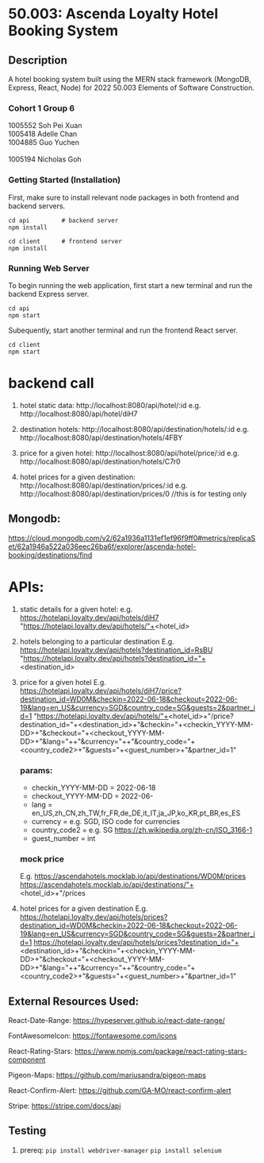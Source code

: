 # 50.003: Ascenda Loyalty Hotel Booking System

## Description
A hotel booking system built using the MERN stack framework (MongoDB, Express, React, Node) for 2022 50.003 Elements of Software Construction.

### Cohort 1 Group 6
1005552 Soh Pei Xuan <br>
1005418 Adelle Chan	<br>
1004885 Guo Yuchen <br>         		
1005194 Nicholas Goh	


### Getting Started (Installation)
First, make sure to install relevant node packages in both frontend and backend servers.

```
cd api         # backend server
npm install

cd client      # frontend server
npm install
```

### Running Web Server
To begin running the web application, first start a new terminal and run the backend Express server.
```
cd api
npm start
```
Subequently, start another terminal and run the frontend React server.
```
cd client   
npm start
```

# backend call
1. hotel static data: http://localhost:8080/api/hotel/:id
e.g. http://localhost:8080/api/hotel/diH7

2. destination hotels: http://localhost:8080/api/destination/hotels/:id
e.g. http://localhost:8080/api/destination/hotels/4FBY 

3. price for a given hotel: http://localhost:8080/api/hotel/price/:id
e.g. http://localhost:8080/api/destination/hotels/C7r0 

4. hotel prices for a given destination: http://localhost:8080/api/destination/prices/:id
e.g. http://localhost:8080/api/destination/prices/0 //this is for testing only

## Mongodb:
https://cloud.mongodb.com/v2/62a1936a1131ef1ef96f9ff0#metrics/replicaSet/62a1946a522a036eec26ba6f/explorer/ascenda-hotel-booking/destinations/find 

# APIs:
1. static details for a given hotel:
    e.g. https://hotelapi.loyalty.dev/api/hotels/diH7 
    "https://hotelapi.loyalty.dev/api/hotels/"+<hotel_id>

2. hotels belonging to a particular destination
    E.g. https://hotelapi.loyalty.dev/api/hotels?destination_id=RsBU
    "https://hotelapi.loyalty.dev/api/hotels?destination_id="+<destination_id>

3. price for a given hotel
    E.g. https://hotelapi.loyalty.dev/api/hotels/diH7/price?destination_id=WD0M&checkin=2022-06-18&checkout=2022-06-19&lang=en_US&currency=SGD&country_code=SG&guests=2&partner_id=1
    "https://hotelapi.loyalty.dev/api/hotels/"+<hotel_id>+"/price?destination_id="+<destination_id>+"&checkin="+<checkin_YYYY-MM-DD>+"&checkout="+<checkout_YYYY-MM-DD>+"&lang="+<lang>+"&currency="+<currency>+"&country_code="+<country_code2>+"&guests="+<guest_number>+"&partner_id=1"
    ### params:
    - checkin_YYYY-MM-DD = 2022-06-18
    - checkout_YYYY-MM-DD = 2022-06-
    - lang = en_US,zh_CN,zh_TW,fr_FR,de_DE,it_IT,ja_JP,ko_KR,pt_BR,es_ES
    - currency = e.g. SGD, ISO code for currencies
    - country_code2 =  e.g. SG https://zh.wikipedia.org/zh-cn/ISO_3166-1
    - guest_number = int

    ### mock price
    E.g. https://ascendahotels.mocklab.io/api/destinations/WD0M/prices 
    https://ascendahotels.mocklab.io/api/destinations/"+<hotel_id>+"/prices 

4. hotel prices for a given destination
    E.g. https://hotelapi.loyalty.dev/api/hotels/prices?destination_id=WD0M&checkin=2022-06-18&checkout=2022-06-19&lang=en_US&currency=SGD&country_code=SG&guests=2&partner_id=1
    https://hotelapi.loyalty.dev/api/hotels/prices?destination_id="+<destination_id>+"&checkin="+<checkin_YYYY-MM-DD>+"&checkout="+<checkout_YYYY-MM-DD>+"&lang="+<lang>+"&currency="+<currency>+"&country_code="+<country_code2>+"&guests="+<guest_number>+"&partner_id=1"

## External Resources Used:

React-Date-Range: https://hypeserver.github.io/react-date-range/

FontAwesomeIcon: https://fontawesome.com/icons

React-Rating-Stars: https://www.npmjs.com/package/react-rating-stars-component

Pigeon-Maps: https://github.com/mariusandra/pigeon-maps

React-Confirm-Alert: https://github.com/GA-MO/react-confirm-alert

Stripe: https://stripe.com/docs/api

## Testing 
1. prereq: 
    `pip install webdriver-manager`
    `pip install selenium`
